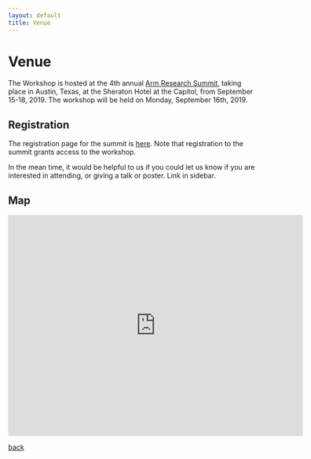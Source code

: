 ```yaml
---
layout: default
title: Venue
---
```


# Venue

The Workshop is hosted at the 4th annual [Arm Research Summit](https://www.arm.com/company/events/research-summit), taking place in Austin, Texas, at the Sheraton Hotel at the Capitol, from September 15-18, 2019. The workshop will be held on Monday, September 16th, 2019.

## Registration

The registration page for the summit is [here](https://eu.eventscloud.com/ereg/newreg.php?eventid=200185849). Note that registration to the summit grants access to the workshop.

In the mean time, it would be helpful to us if you could let us know if you are interested in attending, or giving a talk or poster. Link in sidebar.

## Map

<iframe src="https://www.google.com/maps/embed?pb=!1m18!1m12!1m3!1d1614.5239534132058!2d-97.73499918983678!3d30.26992871634836!2m3!1f0!2f0!3f0!3m2!1i1024!2i768!4f13.1!3m3!1m2!1s0x8644b5a3883b1667%3A0x127576974661675c!2sSheraton+Austin+Hotel+at+the+Capitol!5e0!3m2!1sen!2suk!4v1556108576287!5m2!1sen!2suk" width="600" height="450" frameborder="0" style="border:0" allowfullscreen></iframe>

<br />


[back](./)
